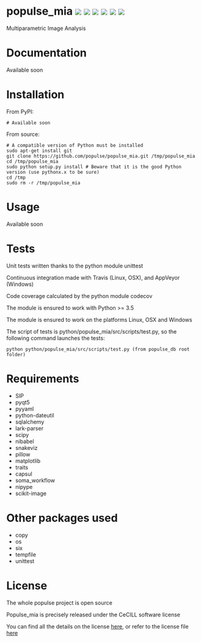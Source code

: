 # populse_mia                                                                                                                            [![](https://travis-ci.org/populse/populse_mia.svg?branch=master)](https://travis-ci.org/populse/populse_mia)        [![](https://ci.appveyor.com/api/projects/status/tk00pnvn08h56dia?svg=true)](https://ci.appveyor.com/project/populse/populse-mia)                                                                                                                          [![](https://codecov.io/github/populse/populse_mia/coverage.svg?branch=master)](https://codecov.io/github/populse/populse_mia) [![](https://img.shields.io/badge/license-CeCILL-blue.svg)](https://github.com/populse/populse_mia/blob/master/LICENSE) [![](https://img.shields.io/badge/python-3.5%2C%203.6%2C%203.7-yellow.svg)](#) [![](https://img.shields.io/badge/platform-Linux%2C%20OSX%2C%20Windows-orange.svg)](#)

Multiparametric Image Analysis

# Documentation

Available soon
	
# Installation

From PyPI:

    # Available soon

From source:

    # A compatible version of Python must be installed
    sudo apt-get install git
    git clone https://github.com/populse/populse_mia.git /tmp/populse_mia
    cd /tmp/populse_mia
    sudo python setup.py install # Beware that it is the good Python version (use pythonx.x to be sure)
    cd /tmp
    sudo rm -r /tmp/populse_mia

# Usage

Available soon             
	
# Tests

Unit tests written thanks to the python module unittest

Continuous integration made with Travis (Linux, OSX), and AppVeyor (Windows)

Code coverage calculated by the python module codecov

The module is ensured to work with Python >= 3.5

The module is ensured to work on the platforms Linux, OSX and Windows

The script of tests is python/populse_mia/src/scripts/test.py, so the following command launches the tests:
	
	python python/populse_mia/src/scripts/test.py (from populse_db root folder)
	
# Requirements

* SIP
* pyqt5
* pyyaml
* python-dateutil
* sqlalchemy
* lark-parser
* scipy
* nibabel
* snakeviz
* pillow
* matplotlib
* traits
* capsul
* soma_workflow
* nipype
* scikit-image


# Other packages used
  * copy
  * os
  * six
  * tempfile
  * unittest
  
# License
  
  The whole populse project is open source
  
  Populse_mia is precisely released under the CeCILL software license
  
  You can find all the details on the license [here](http://www.cecill.info/licences/Licence_CeCILL_V2.1-en.html), or refer to the license file [here](https://github.com/populse/populse_mia/blob/master/LICENSE)
